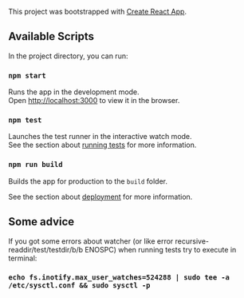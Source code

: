 This project was bootstrapped with [Create React App](https://github.com/facebook/create-react-app).

## Available Scripts

In the project directory, you can run:

### `npm start`

Runs the app in the development mode.<br>
Open [http://localhost:3000](http://localhost:3000) to view it in the browser.

### `npm test`

Launches the test runner in the interactive watch mode.<br>
See the section about [running tests](https://facebook.github.io/create-react-app/docs/running-tests) for more information.

### `npm run build`

Builds the app for production to the `build` folder.<br>

See the section about [deployment](https://facebook.github.io/create-react-app/docs/deployment) for more information.

## Some advice

If you got some errors about watcher (or like error recursive-readdir/test/testdir/b/b ENOSPC) when running tests try to execute in terminal:

### `echo fs.inotify.max_user_watches=524288 | sudo tee -a /etc/sysctl.conf && sudo sysctl -p`



